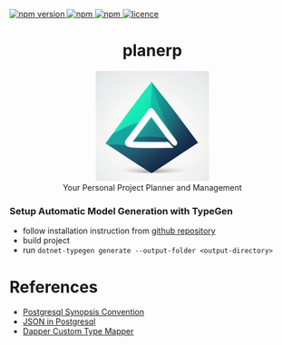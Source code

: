 <p >
  <a href="">
    <img alt="npm version" src="https://badgen.net/github/commits/ahsanu123/planerp/">
  </a>
  <a href="">
    <img alt="npm" src="https://badgen.net/github/contributors/ahsanu123/planerp/">
  </a>
  <a href="">
    <img alt="npm" src="https://badgen.net/github/branches/ahsanu123/planerp/">
  </a>
  <a href="https://github.com/ahsanu123/erpPlanner/blob/main/LICENSE">
    <img alt="licence" src="https://badgen.net/github/license/ahsanu123/planerp/">
  </a>
</p>

 
<h1 align="center">planerp </h1>

<p align="center">
  <img src="./docs/planerp-logo.png" style="width: 200px;  "/> <br/>
  Your Personal Project Planner and Management 
</p>

 
### Setup Automatic Model Generation with TypeGen

- follow installation instruction from [github repository](https://github.com/jburzynski/TypeGen)
- build project 
- run `dotnet-typegen generate --output-folder <output-directory>`

# References 

- [Postgresql Synopsis Convention](https://www.postgresql.org/docs/current/notation.html#NOTATION)
- [JSON in Postgresql](https://www.cybertec-postgresql.com/en/json-postgresql-how-to-use-it-right/)
- [Dapper Custom Type Mapper](https://medium.com/dapper-net/custom-type-handling-4b447b97c620)
